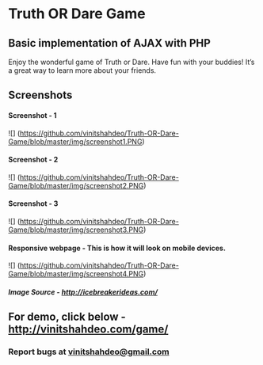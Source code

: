 # Truth OR Dare Game

## Basic implementation of AJAX with PHP

Enjoy the wonderful game of Truth or Dare. Have fun with your buddies! It’s a great way to learn more about your friends.

## Screenshots

#### Screenshot - 1
![<Screenshot of homepage>]
(https://github.com/vinitshahdeo/Truth-OR-Dare-Game/blob/master/img/screenshot1.PNG)

#### Screenshot - 2
![<Screenshot of homepage>]
(https://github.com/vinitshahdeo/Truth-OR-Dare-Game/blob/master/img/screenshot2.PNG)

#### Screenshot - 3
![<Screenshot of homepage>]
(https://github.com/vinitshahdeo/Truth-OR-Dare-Game/blob/master/img/screenshot3.PNG)

#### Responsive webpage - This is how it will look on mobile devices.

![<Screenshot of homepage>]
(https://github.com/vinitshahdeo/Truth-OR-Dare-Game/blob/master/img/screenshot4.PNG)

##### Image Source - http://icebreakerideas.com/

## For demo, click below - http://vinitshahdeo.com/game/

### Report bugs at vinitshahdeo@gmail.com
